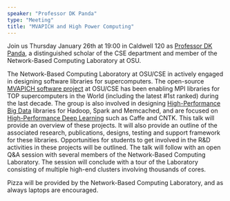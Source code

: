 ```yaml
---
speaker: "Professor DK Panda"
type: "Meeting"
title: "MVAPICH and High Power Computing"
---
```


Join us Thursday January 26th at 19:00 in Caldwell 120 as [Professor DK Panda](http://www.cse.ohio-state.edu/~panda), a distinguished scholar of the CSE department and member of the Network-Based Computing Laboratory at OSU.

The Network-Based Computing Laboratory at OSU/CSE in actively engaged in designing software libraries for supercomputers. The open-source [MVAPICH software project](http://mvapich.cse.ohio-state.edu) at OSU/CSE has been enabling MPI libraries for TOP supercomputers in the World (including the latest #1st ranked) during the last decade. The group is also involved in designing [High-Performance Big Data](http://hibd.cse.ohio-state.edu) libraries for Hadoop, Spark and Memcached, and are focused on [High-Performance Deep Learning](http://hidl.cse.ohio-state.edu) such as Caffe and CNTK. This talk will provide an overview of these projects. It will also provide an outline of the associated research, publications, designs, testing and support framework for these libraries. Opportunities for students to get involved in the R&D activities in these projects will be outlined. The talk will follow with an open Q&A session with several members of the Network-Based Computing Laboratory. The session will conclude with a tour of the Laboratory consisting of multiple high-end clusters involving thousands of cores.

Pizza will be provided by the Network-Based Computing Laboratory, and as always laptops are encouraged.

<!-- generated by _helpers/newPost.rb -->
